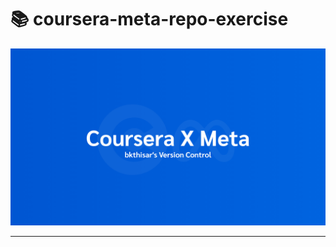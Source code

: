 # 📚 coursera-meta-repo-exercise

[![Coursera X Meta banner](resource/image/coursera-x-meta.png)](https://github.com/bkthisar/coursera-meta-repo-exercise)

---